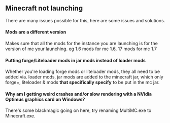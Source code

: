 ## Minecraft not launching
There are many issues possible for this, here are some issues and solutions.

#### Mods are a different version
Makes sure that all the mods for the instance you are launching is for the version of mc your launching. eg 1.6 mods for mc 1.6, 17 mods for mc 1.7

#### Putting forge/Liteloader mods in jar mods instead of loader mods
Whether you're loading forge mods or liteloader mods, they all need to be added via. loader mods, jar mods are added to the minecraft jar, which only forge=, liteloader & mods **that specifically specify** to be put in the mc jar.

#### Why am I getting weird crashes and/or slow rendering with a NVidia Optimus graphics card on Windows?
There's some blackmagic going on here, try renaming MultiMC.exe to Minecraft.exe.